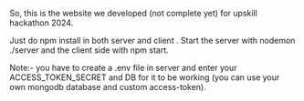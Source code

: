 So, this is the website we developed (not complete yet) for upskill hackathon 2024.

Just do npm install in both server and client .
Start the server with nodemon ./server
and the client side with npm start.


Note:- you have to create a .env file in server and enter your ACCESS_TOKEN_SECRET and DB for it to be working (you can use your own mongodb database and custom access-token).
